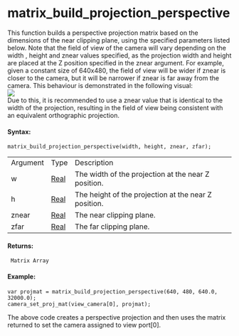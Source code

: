 # matrix_build_projection_perspective

This function builds a perspective projection matrix based on the
dimensions of the near clipping plane, using the specified parameters
listed below. Note that the field of view of the camera will vary
depending on the width , height and znear values specified, as the
projection width and height are placed at the Z position specified in
the znear argument. For example, given a constant size of 640x480, the
field of view will be wider if znear is closer to the camera, but it
will be narrower if znear is far away from the camera. This behaviour is
demonstrated in the following visual:  
![](https://gms.magecorn.com/Manual/assets/Images/Scripting_Reference/GML/Reference/Maths/matrix_perspective_znear_dimensions.png)  
Due to this, it is recommended to use a znear value that is identical to
the width of the projection, resulting in the field of view being
consistent with an equivalent orthographic projection.

#### Syntax:

``` gml
matrix_build_projection_perspective(width, height, znear, zfar);
```

|          |                                                                         |                                                      |
|----------|-------------------------------------------------------------------------|------------------------------------------------------|
| Argument | Type                                                                    | Description                                          |
| w        |  [Real](../../../../../GameMaker_Language/GML_Overview/Data_Types)  | The width of the projection at the near Z position.  |
| h        |  [Real](../../../../../GameMaker_Language/GML_Overview/Data_Types)  | The height of the projection at the near Z position. |
| znear    |  [Real](../../../../../GameMaker_Language/GML_Overview/Data_Types)  | The near clipping plane.                             |
| zfar     |  [Real](../../../../../GameMaker_Language/GML_Overview/Data_Types)  | The far clipping plane.                              |

#### Returns:

``` gml
 Matrix Array
```

#### Example:

``` gml
var projmat = matrix_build_projection_perspective(640, 480, 640.0, 32000.0);
camera_set_proj_mat(view_camera[0], projmat);
```

The above code creates a perspective projection and then uses the matrix
returned to set the camera assigned to view port\[0\].
